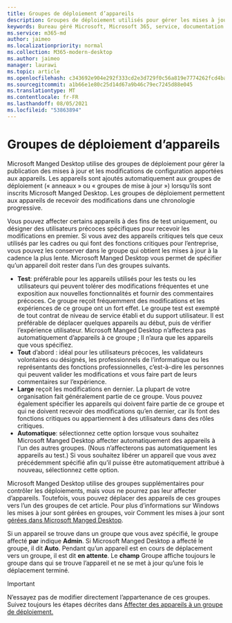 ```yaml
---
title: Groupes de déploiement d’appareils
description: Groupes de déploiement utilisés pour gérer les mises à jour et autres modifications
keywords: Bureau géré Microsoft, Microsoft 365, service, documentation
ms.service: m365-md
author: jaimeo
ms.localizationpriority: normal
ms.collection: M365-modern-desktop
ms.author: jaimeo
manager: laurawi
ms.topic: article
ms.openlocfilehash: c343692e904e292f333cd2e3d729f0c56a819e7774262fcd4baf0197071637e3
ms.sourcegitcommit: a1b66e1e80c25d14d67a9b46c79ec7245d88e045
ms.translationtype: MT
ms.contentlocale: fr-FR
ms.lasthandoff: 08/05/2021
ms.locfileid: "53863894"
---
```

# <a name="device-deployment-groups"></a>Groupes de déploiement d’appareils

Microsoft Manged Desktop utilise des groupes de déploiement pour gérer la publication des mises à jour et les modifications de configuration apportées aux appareils. Les appareils sont ajoutés automatiquement aux groupes de déploiement (« anneaux » ou « groupes de mise à jour ») lorsqu’ils sont inscrits Microsoft Manged Desktop. Les groupes de déploiement permettent aux appareils de recevoir des modifications dans une chronologie progressive.

Vous pouvez affecter certains appareils à des fins de test uniquement, ou désigner des utilisateurs précoces spécifiques pour recevoir les modifications en premier. Si vous avez des appareils critiques tels que ceux utilisés par les cadres ou qui font des fonctions critiques pour l’entreprise, vous pouvez les conserver dans le groupe qui obtient les mises à jour à la cadence la plus lente. Microsoft Manged Desktop vous permet de spécifier qu’un appareil doit rester dans l’un des groupes suivants.

- **Test**: préférable pour les appareils utilisés pour les tests ou les utilisateurs qui peuvent tolérer des modifications fréquentes et une exposition aux nouvelles fonctionnalités et fournir des commentaires précoces. Ce groupe reçoit fréquemment des modifications et les expériences de ce groupe ont un fort effet. Le groupe test est exempté de tout contrat de niveau de service établi et du support utilisateur. Il est préférable de déplacer quelques appareils au début, puis de vérifier l’expérience utilisateur. Microsoft Manged Desktop n’affectera pas automatiquement d’appareils à ce groupe ; Il n’aura que les appareils que vous spécifiez.
- **Tout** d’abord : idéal pour les utilisateurs précoces, les validateurs volontaires ou désignés, les professionnels de l’informatique ou les représentants des fonctions professionnelles, c’est-à-dire les personnes qui peuvent valider les modifications et vous faire part de leurs commentaires sur l’expérience.
- **Large** reçoit les modifications en dernier. La plupart de votre organisation fait généralement partie de ce groupe. Vous pouvez également spécifier les appareils qui doivent faire partie de ce groupe et qui ne doivent recevoir des modifications qu’en dernier, car ils font des fonctions critiques ou appartiennent à des utilisateurs dans des rôles critiques. 
- **Automatique**: sélectionnez cette option lorsque vous souhaitez Microsoft Manged Desktop affecter automatiquement des appareils à l’un des autres groupes. (Nous n’affecterons pas automatiquement les appareils au test.) Si vous souhaitez libérer un appareil que vous avez précédemment spécifié afin qu’il puisse être automatiquement attribué à nouveau, sélectionnez cette option. 

Microsoft Manged Desktop utilise des groupes supplémentaires pour contrôler les déploiements, mais vous ne pourrez pas leur affecter d’appareils. Toutefois, vous pouvez déplacer des appareils de ces groupes vers l’un des groupes de cet article. Pour plus d’informations sur Windows les mises à jour sont gérées en groupes, voir Comment les mises à jour sont [gérées dans Microsoft Manged Desktop](updates.md).

Si un appareil se trouve dans un groupe que vous avez spécifié, le groupe affecté **par** indique **Admin**. Si Microsoft Manged Desktop a affecté le groupe, il dit **Auto**. Pendant qu’un appareil est en cours de déplacement vers un groupe, il est dit **en attente**. Le **champ** Groupe affiche toujours le groupe dans qui se trouve l’appareil et ne se met à jour qu’une fois le déplacement terminé.

> [!IMPORTANT]
> N’essayez pas de modifier directement l’appartenance de ces groupes. Suivez toujours les étapes décrites dans [Affecter des appareils à un groupe de déploiement.](../working-with-managed-desktop/assign-deployment-group.md)

